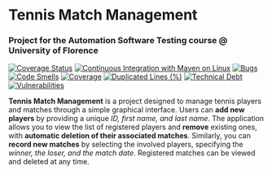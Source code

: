 <h1>Tennis Match Management</h1>
<h3>Project for the Automation Software Testing course @ University of Florence</h3>

[![Coverage Status](https://coveralls.io/repos/github/giamberinigiulia/AST/badge.svg?branch=main)](https://coveralls.io/github/giamberinigiulia/AST?branch=main)
[![Continuous Integration with Maven on Linux](https://github.com/giamberinigiulia/AST/actions/workflows/maven-ci.yml/badge.svg?branch=main)](https://github.com/giamberinigiulia/AST/actions/workflows/maven-ci.yml)
[![Bugs](https://sonarcloud.io/api/project_badges/measure?project=giamberinigiulia_AST&metric=bugs)](https://sonarcloud.io/summary/new_code?id=giamberinigiulia_AST)
[![Code Smells](https://sonarcloud.io/api/project_badges/measure?project=giamberinigiulia_AST&metric=code_smells)](https://sonarcloud.io/summary/new_code?id=giamberinigiulia_AST)
[![Coverage](https://sonarcloud.io/api/project_badges/measure?project=giamberinigiulia_AST&metric=coverage)](https://sonarcloud.io/summary/new_code?id=giamberinigiulia_AST)
[![Duplicated Lines (%)](https://sonarcloud.io/api/project_badges/measure?project=giamberinigiulia_AST&metric=duplicated_lines_density)](https://sonarcloud.io/summary/new_code?id=giamberinigiulia_AST)
[![Technical Debt](https://sonarcloud.io/api/project_badges/measure?project=giamberinigiulia_AST&metric=sqale_index)](https://sonarcloud.io/summary/new_code?id=giamberinigiulia_AST)
[![Vulnerabilities](https://sonarcloud.io/api/project_badges/measure?project=giamberinigiulia_AST&metric=vulnerabilities)](https://sonarcloud.io/summary/new_code?id=giamberinigiulia_AST)

**Tennis Match Management** is a project designed to manage tennis players and matches through a simple graphical interface. Users can **add new players** by providing a unique _ID, first name, and last name_. The application allows you to view the list of registered players and **remove** existing ones, with **automatic deletion of their associated matches**. Similarly, you can **record new matches** by selecting the involved players, specifying the _winner, the loser, and the match date_. Registered matches can be viewed and deleted at any time.
